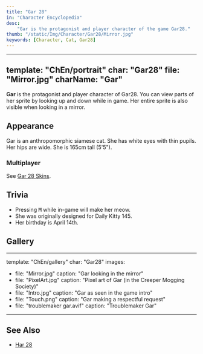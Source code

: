 ```yaml
---
title: "Gar 28"
in: "Character Encyclopedia"
desc:
    "Gar is the protagonist and player character of the game Gar28."
thumb: "/static/Img/Character/Gar28/Mirror.jpg"
keywords: [Character, Cat, Gar28]
---
```


---
template: "ChEn/portrait"
char: "Gar28"
file: "Mirror.jpg"
charName: "Gar"
---

**Gar** is the protagonist and player character of Gar28. You can view parts of
her sprite by looking up and down while in game. Her entire sprite is also
visible when looking in a mirror.

## Appearance

Gar is an anthropomorphic siamese cat. She has white eyes with thin pupils. Her
hips are wide. She is 165cm tall (5'5").

### Multiplayer

See [Gar 28 Skins].


## Trivia

* Pressing <kbd>M</kbd> while in-game will make her meow.
* She was originally designed for Daily Kitty 145.
* Her birthday is April 14th.

## Gallery

---
template: "ChEn/gallery"
char: "Gar28"
images:
  - file: "Mirror.jpg"
    caption: "Gar looking in the mirror"
  - file: "PixelArt.jpg"
    caption: "Pixel art of Gar (in the Creeper Mogging Society)"
  - file: "Intro.jpg"
    caption: "Gar as seen in the game intro"
  - file: "Touch.png"
    caption: "Gar making a respectful request"
  - file: "troublemaker gar.avif"
    caption: "Troublemaker Gar"
---

## See Also

* [Har 28]

[Har 28]: /characters/Har28
[Gar 28 Skins]: /characters/Gar28Skins
